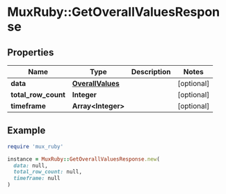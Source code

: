 # MuxRuby::GetOverallValuesResponse

## Properties

| Name | Type | Description | Notes |
| ---- | ---- | ----------- | ----- |
| **data** | [**OverallValues**](OverallValues.md) |  | [optional] |
| **total_row_count** | **Integer** |  | [optional] |
| **timeframe** | **Array&lt;Integer&gt;** |  | [optional] |

## Example

```ruby
require 'mux_ruby'

instance = MuxRuby::GetOverallValuesResponse.new(
  data: null,
  total_row_count: null,
  timeframe: null
)
```

